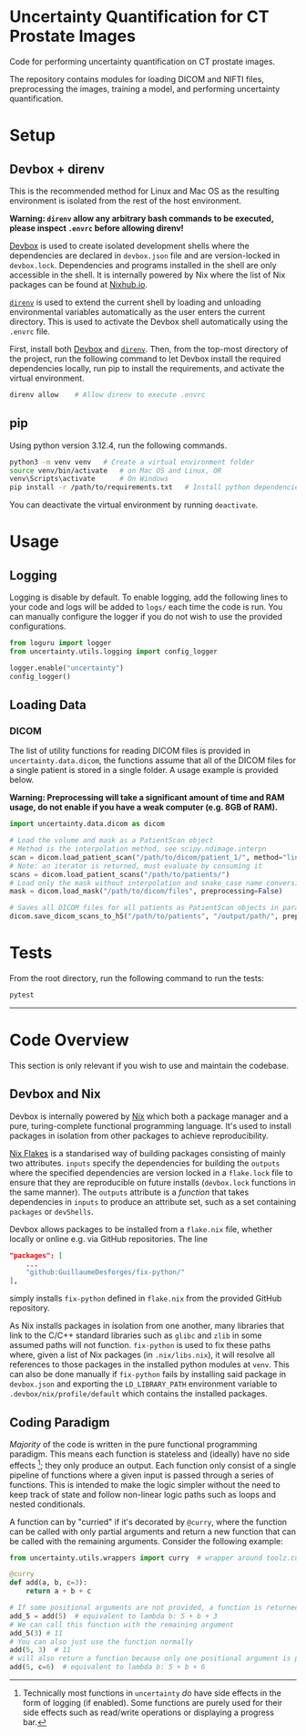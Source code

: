 # Uncertainty Quantification for CT Prostate Images
Code for performing uncertainty quantification on CT prostate images.

The repository contains modules for loading DICOM and NIFTI files, preprocessing the images, training a model, and performing uncertainty quantification.

# Setup

## Devbox + direnv
This is the recommended method for Linux and Mac OS as the resulting environment is isolated from the rest of the host environment.

**Warning: `direnv` allow any arbitrary bash commands to be executed, please inspect `.envrc` before allowing direnv!**

[Devbox](https://github.com/jetify-com/devbox) is used to create isolated development shells where the dependencies are declared in `devbox.json` file and are version-locked in `devbox.lock`. Dependencies and programs installed in the shell are only accessible in the shell. It is internally powered by Nix where the list of Nix packages can be found at [Nixhub.io](https://www.nixhub.io/). 

[`direnv`](https://github.com/direnv/direnv) is used to extend the current shell by loading and unloading environmental variables automatically as the user enters the current directory. This is used to activate the Devbox shell automatically using the `.envrc` file.

First, install both [Devbox](https://github.com/jetify-com/devbox) and [`direnv`](https://github.com/direnv/direnv). Then, from the top-most directory of the project, run the following command to let Devbox install the required dependencies locally, run pip to install the requirements, and activate the virtual environment.

```bash
direnv allow    # Allow direnv to execute .envrc
```


## pip
Using python version 3.12.4, run the following commands.
```bash
python3 -m venv venv   # Create a virtual environment folder
source venv/bin/activate   # on Mac OS and Linux, OR
venv\Scripts\activate      # On Windows
pip install -r /path/to/requirements.txt   # Install python dependencies
```

You can deactivate the virtual environment by running `deactivate`.


# Usage
## Logging
Logging is disable by default. To enable logging, add the following lines to your code and logs will be added to `logs/` each time the code is run. You can manually configure the logger if you do not wish to use the provided configurations.

```python
from loguru import logger
from uncertainty.utils.logging import config_logger

logger.enable("uncertainty")
config_logger()
```

## Loading Data
### DICOM
The list of utility functions for reading DICOM files is provided in `uncertainty.data.dicom`, the functions assume that all of the DICOM files for a single patient is stored in a single folder. A usage example is provided below.

**Warning: Preprocessing will take a significant amount of time and RAM usage, do not enable if you have a weak computer (e.g. 8GB of RAM).**

```python
import uncertainty.data.dicom as dicom

# Load the volume and mask as a PatientScan object
# Method is the interpolation method, see scipy.ndimage.interpn
scan = dicom.load_patient_scan("/path/to/dicom/patient_1/", method="linear", preprocessing=True)
# Note: an iterator is returned, must evaluate by consuming it
scans = dicom.load_patient_scans("/path/to/patients/")
# Load only the mask without interpolation and snake_case name conversion
mask = dicom.load_mask("/path/to/dicom/files", preprocessing=False)

# Saves all DICOM files for all patients as PatientScan objects in parallel
dicom.save_dicom_scans_to_h5("/path/to/patients", "/output/path/", preprocess=True, n_workers=8)
```


# Tests
From the root directory, run the following command to run the tests:
```bash
pytest
```

---

# Code Overview
This section is only relevant if you wish to use and maintain the codebase.

## Devbox and Nix 
Devbox is internally powered by [Nix](https://nixos.org/) which both a package manager and a pure, turing-complete functional programming language. It's used to install packages in isolation from other packages to achieve reproducibility.

[Nix Flakes](https://nixos.org/) is a standarised way of building packages consisting of mainly two attributes. `inputs` specify the dependencies for building the `outputs` where the specified dependencies are version locked in a `flake.lock` file to ensure that they are reproducible on future installs (`devbox.lock` functions in the same manner). The `outputs` attribute is a *function* that takes dependencies in `inputs` to produce an attribute set, such as a set containing `packages` or `devShells`.

Devbox allows packages to be installed from a `flake.nix` file, whether locally or online e.g. via GitHub repositories. The line
```json
"packages": [
    ...
    "github:GuillaumeDesforges/fix-python/"
],
```
simply installs `fix-python` defined in `flake.nix` from the provided GitHub repository.

As Nix installs packages in isolation from one another, many libraries that link to the C/C++ standard libraries such as `glibc` and `zlib` in some assumed paths will not function. `fix-python` is used to fix these paths where, given a list of Nix packages (in `.nix/libs.nix`), it will resolve all references to those packages in the installed python modules at `venv`. This can also be done manually if `fix-python` fails by installing said package in `devbox.json` and exporting the `LD_LIBRARY_PATH` environment variable to `.devbox/nix/profile/default` which contains the installed packages.


## Coding Paradigm
*Majority* of the code is written in the pure functional programming paradigm. This means each function is stateless and (ideally) have no side effects [^1]; they only produce an output. Each function only consist of a single pipeline of functions where a given input is passed through a series of functions. This is intended to make the logic simpler without the need to keep track of state and follow non-linear logic paths such as loops and nested conditionals.

A function can by "curried" if it's decorated by `@curry`, where the function can be called with only partial arguments and return a new function that can be called with the remaining arguments. Consider the following example:
```python
from uncertainty.utils.wrappers import curry  # wrapper around toolz.curry

@curry
def add(a, b, c=3):
    return a + b + c

# If some positional arguments are not provided, a function is returned instead
add_5 = add(5)  # equivalent to lambda b: 5 + b + 3
# We can call this function with the remaining argument
add_5(3) # 11
# You can also just use the function normally
add(5, 3)  # 11
# will also return a function because only one positional argument is provided
add(5, c=6)  # equivalent to lambda b: 5 + b + 6
```

[^1]: Technically most functions in `uncertainty` *do* have side effects in the form of logging (if enabled). Some functions are purely used for their side effects such as read/write operations or displaying a progress bar.